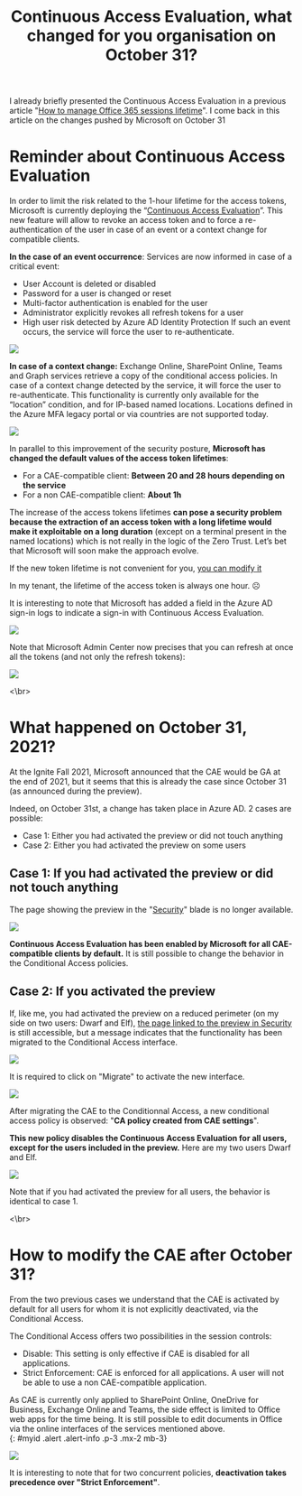 ﻿---
title: "Continuous Access Evaluation, what changed for you organisation on October 31?"
subtitle:
excerpt: Microsoft just released the Continuous Access Evaluation for main Office 365 workloads. How does it affect you tenant?  
tags:
  - Azure AD
  - Conditional Access
  - Microsoft 365
  - Security
header_img : "./assets/img/posts/2021-11-09_Continuous-Access-Evaluation_6.png"
---


I already briefly presented the Continuous Access Evaluation in a previous article "[How to manage Office 365 sessions lifetime](https://www.thijoubert.com/2021-10/Office365-Tokens-Lifetime/)". I come back in this article on the changes pushed by Microsoft on October 31


# Reminder about Continuous Access Evaluation

In order to limit the risk related to the 1-hour lifetime for the access tokens, Microsoft is currently deploying the “[Continuous Access Evaluation](https://docs.microsoft.com/en-us/azure/active-directory/conditional-access/concept-continuous-access-evaluation)”. This new feature will allow to revoke an access token and to force a re-authentication of the user in case of an event or a context change for compatible clients.

**In the case of an event occurrence**: Services are now informed in case of a critical event:
- User Account is deleted or disabled
- Password for a user is changed or reset
- Multi-factor authentication is enabled for the user
- Administrator explicitly revokes all refresh tokens for a user
- High user risk detected by Azure AD Identity Protection
If such an event occurs, the service will force the user to re-authenticate.

<img src="https://thijoubert.github.io/assets/img/posts/2021-11-09_Continuous-Access-Evaluation_1.png" >


**In case of a context change:** Exchange Online, SharePoint Online, Teams and Graph services retrieve a copy of the conditional access policies. In case of a context change detected by the service, it will force the user to re-authenticate.
This functionality is currently only available for the “location” condition, and for IP-based named locations. Locations defined in the Azure MFA legacy portal or via countries are not supported today.

<img src="https://thijoubert.github.io/assets/img/posts/2021-11-09_Continuous-Access-Evaluation_2.png" >

In parallel to this improvement of the security posture, **Microsoft has changed the default values of the access token lifetimes**:
- For a CAE-compatible client: **Between 20 and 28 hours depending on the service**
- For a non CAE-compatible client: **About 1h**

The increase of the access tokens lifetimes **can pose a security problem because the extraction of an access token with a long lifetime would make it exploitable on a long duration** (except on a terminal present in the named locations) which is not really in the logic of the Zero Trust. Let’s bet that Microsoft will soon make the approach evolve.

If the new token lifetime is not convenient for you, [you can modify it](https://www.thijoubert.com/2021-10/Office365-Tokens-Lifetime/) 

In my tenant, the lifetime of the access token is always one hour. ☹

It is interesting to note that Microsoft has added a field in the Azure AD sign-in logs to indicate a sign-in with Continuous Access Evaluation.

<img src="https://thijoubert.github.io/assets/img/posts/2021-11-09_Continuous-Access-Evaluation_3.png" >

Note that Microsoft Admin Center now precises that you can refresh at once all the tokens (and not only the refresh tokens): 

<img src="https://thijoubert.github.io/assets/img/posts/2021-11-09_Continuous-Access-Evaluation_9.png" >



<\br>
# What happened on October 31, 2021?

At the Ignite Fall 2021, Microsoft announced that the CAE would be GA at the end of 2021, but it seems that this is already the case since October 31 (as announced during the preview). 

Indeed, on October 31st, a change has taken place in Azure AD. 2 cases are possible: 

- Case 1: Either you had activated the preview or did not touch anything
- Case 2: Either you had activated the preview on some users



## Case 1: If you had activated the preview or did not touch anything

The page showing the preview in the "[Security](https://portal.azure.com/#blade/Microsoft_AAD_IAM/SecurityMenuBlade/)" blade is no longer available.

<img src="https://thijoubert.github.io/assets/img/posts/2021-11-09_Continuous-Access-Evaluation_4.png" >

**Continuous Access Evaluation has been enabled by Microsoft for all CAE-compatible clients by default.** It is still possible to change the behavior in the Conditional Access policies. 


## Case 2: If you activated the preview

If, like me, you had activated the preview on a reduced perimeter (on my side on two users: Dwarf and Elf), [the page linked to the preview in Security](https://portal.azure.com/#blade/Microsoft_AAD_IAM/SecurityMenuBlade/ContinuousAccessEvaluation) is still accessible, but a message indicates that the functionality has been migrated to the Conditional Access interface.

<img src="https://thijoubert.github.io/assets/img/posts/2021-11-09_Continuous-Access-Evaluation_5.png" >

It is required to click on "Migrate" to activate the new interface.

<img src="https://thijoubert.github.io/assets/img/posts/2021-11-09_Continuous-Access-Evaluation_6.png" >

After migrating the CAE to the Conditionnal Access, a new conditional access policy is observed: "**CA policy created from CAE settings**". 

**This new policy disables the Continuous Access Evaluation for all users, except for the users included in the preview.** Here are my two users Dwarf and Elf.

<img src="https://thijoubert.github.io/assets/img/posts/2021-11-09_Continuous-Access-Evaluation_7.png" >

Note that if you had activated the preview for all users, the behavior is identical to case 1.


<\br>
# How to modify the CAE after October 31? 

From the two previous cases we understand that the CAE is activated by default for all users for whom it is not explicitly deactivated, via the Conditional Access.

The Conditional Access offers two possibilities in the session controls: 
- Disable: This setting is only effective if CAE is disabled for all applications. 
- Strict Enforcement: CAE is enforced for all applications. A user will not be able to use a non CAE-compatible application.

As CAE is currently only applied to SharePoint Online, OneDrive for Business, Exchange Online and Teams, the side effect is limited to Office web apps for the time being. It is still possible to edit documents in Office via the online interfaces of the services mentioned above.  
{: #myid .alert .alert-info .p-3 .mx-2 mb-3}

<img src="https://thijoubert.github.io/assets/img/posts/2021-11-09_Continuous-Access-Evaluation_8.png" >

It is interesting to note that for two concurrent policies, **deactivation takes precedence over "Strict Enforcement"**.